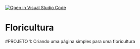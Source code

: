[![Open in Visual Studio Code](https://classroom.github.com/assets/open-in-vscode-2e0aaae1b6195c2367325f4f02e2d04e9abb55f0b24a779b69b11b9e10269abc.svg)](https://classroom.github.com/online_ide?assignment_repo_id=20694477&assignment_repo_type=AssignmentRepo)
# Floricultura

#PROJETO 1: Criando uma página simples para uma floricultura
